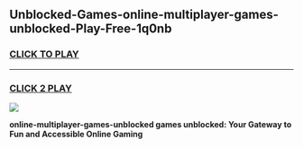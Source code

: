 
## Unblocked-Games-online-multiplayer-games-unblocked-Play-Free-1q0nb
<h3>
<a href="https://premium76.site?title=online-multiplayer-games-unblocked&ref=19M">CLICK TO PLAY</a></h3>
<hr>

<h3>
<a href="https://premium76.site?title=online-multiplayer-games-unblocked&ref=19M">CLICK 2 PLAY</a>
  
</h3>

<a href="https://premium76.site?title=online-multiplayer-games-unblocked&ref=19M"><img src="https://clearcache.store/games.png"></a>


**online-multiplayer-games-unblocked games unblocked: Your Gateway to Fun and Accessible Online Gaming**
